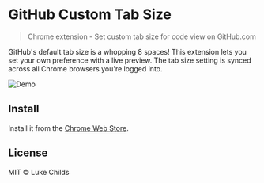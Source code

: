 # GitHub Custom Tab Size

> Chrome extension - Set custom tab size for code view on GitHub.com

GitHub's default tab size is a whopping 8 spaces! This extension lets you set your own preference with a live preview. The tab size setting is synced across all Chrome browsers you're logged into.

![Demo](http://i.imgur.com/Y3Rf9SF.gif)

## Install

Install it from the [Chrome Web Store](https://chrome.google.com/webstore/detail/github-custom-tab-size/jcjfkmdkcaopkioccnpbhiemfcmpnghe).

## License

MIT © Luke Childs
